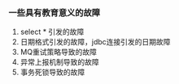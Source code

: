 

### 一些具有教育意义的故障
1. select * 引发的故障
2. 日期格式引发的故障，jdbc连接引发的日期故障
3. MQ重试策略导致的故障
4. 异常上报机制导致的故障
5. 事务死锁导致的故障